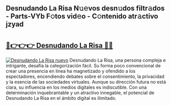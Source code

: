## Desnudando La Risa N𝚞𝚎vos desn𝚞dos filtr𝚊dos - Parts-VYb F𝚘tos vid𝚎o - C𝚘ntenido atr𝚊ctivo jzyad

# <h2><a href="http://mb8tyb.tromn.icu/?c=Desnudando+La+Risa">🔗👉👉👉 Desnudando La Risa 🔗🔗</a></h2>

[![Desnudando La Risa nuevo](https://i.imgur.com/pEAQMta.gif)](http://mb8tyb.tromn.icu/?c=Desnudando+La+Risa)
Desnudando La Risa, una persona compleja e intrigante, desafía la categorización fácil. Su forma poco convencional de crear una presencia en línea ha magnetizado y ofendido a los espectadores, encendiendo debates sobre el consentimiento, la privacidad y la esencia de las sociedades virtuales. Aunque su dirección futura no está clara, su influencia en los medios digitales es indiscutible. Con una determinación inquebrantable y un atractivo innegable, el potencial de Desnudando La Risa en el ámbito digital es ilimitado.
